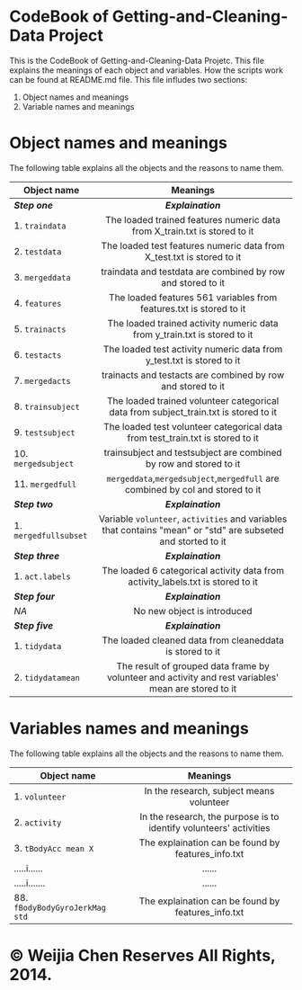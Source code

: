 CodeBook of Getting-and-Cleaning-Data Project
=====================================================================================================
        
This is the CodeBook of Getting-and-Cleaning-Data Projetc. This file explains the meanings of each object and variables. How the scripts work can be found at README.md file.
This file infludes two sections:

1. Object names and meanings
2. Variable names and meanings

# Object names and meanings

The following table explains all the objects and the reasons to name them.

| Object name           |          Meanings                                                          |
| --------------------- |:--------------------------------------------------------------------------:|
| **_Step one_**        |              **_Explaination_**                                            |
| 1. `traindata`        | The loaded trained features numeric data from X_train.txt is stored to it  |
| 2. `testdata`         | The loaded test features numeric data from X_test.txt is stored to it      |
| 3. `mergeddata`       | traindata and testdata are combined by row and stored to it                |
| 4. `features`         | The loaded features 561 variables from features.txt is stored to it        |
| 5. `trainacts`        | The loaded trained activity numeric data from y_train.txt is stored to it  |
| 6. `testacts`         | The loaded test activity numeric data from y_test.txt is stored to it      |
| 7. `mergedacts`       | trainacts and testacts are combined by row and stored to it                |
| 8. `trainsubject`     | The loaded trained volunteer categorical data from subject_train.txt is stored to it            |
| 9. `testsubject`      | The loaded test volunteer categorical data from test_train.txt is stored to it                      |
| 10. `mergedsubject`   | trainsubject and testsubject are combined by row and stored to it          |
| 11. `mergedfull`      | `mergeddata`,`mergedsubject`,`mergedfull` are combined by col and stored to it                      |
| **_Step two_**        |              **_Explaination_**                                            |
| 1. `mergedfullsubset` | Variable `volunteer`, `activities` and variables that contains "mean" or "std" are subseted and storted to it                                                                 |
| **_Step three_**      |              **_Explaination_**                                            |
| 1. `act.labels`       | The loaded 6 categorical activity data from activity_labels.txt is stored to it                      |
| **_Step four_**       |              **_Explaination_**                                            |
| *NA*                  | No new object is introduced                                                |
| **_Step five_**       |              **_Explaination_**                                            |
| 1. `tidydata`         | The loaded cleaned data from cleaneddata is stored to it                   |
| 2. `tidydatamean`     | The result of grouped data frame by volunteer and activity and rest variables' mean are stored to it |


# Variables names and meanings

The following table explains all the objects and the reasons to name them.

| Object name           |          Meanings                                                          |
| --------------------- |:--------------------------------------------------------------------------:|
| 1. `volunteer`        | In the research, subject means volunteer                                   |
| 2. `activity`         | In the research, the purpose is to identify volunteers' activities         |
| 3. `tBodyAcc mean X`  | The explaination can be found by features_info.txt                         |
| .....i......          | ......                                                                     |
| .....i.......         | ......                                                                     |
| 88. `fBodyBodyGyroJerkMag std`                                                                     | The explaination can be found by features_info.txt                                                   |


# © Weijia Chen Reserves All Rights, 2014.


